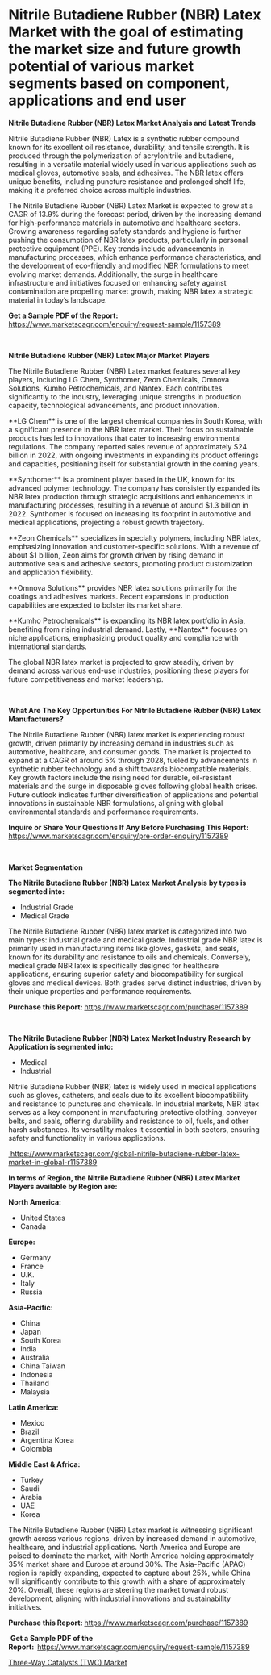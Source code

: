 <p><h1>Nitrile Butadiene Rubber (NBR) Latex Market with the goal of estimating the market size and future growth potential of various market segments based on component, applications and end user</h1></p><p><strong>Nitrile Butadiene Rubber (NBR) Latex Market Analysis and Latest Trends</strong></p>
<p><p>Nitrile Butadiene Rubber (NBR) Latex is a synthetic rubber compound known for its excellent oil resistance, durability, and tensile strength. It is produced through the polymerization of acrylonitrile and butadiene, resulting in a versatile material widely used in various applications such as medical gloves, automotive seals, and adhesives. The NBR latex offers unique benefits, including puncture resistance and prolonged shelf life, making it a preferred choice across multiple industries.</p><p>The Nitrile Butadiene Rubber (NBR) Latex Market is expected to grow at a CAGR of 13.9% during the forecast period, driven by the increasing demand for high-performance materials in automotive and healthcare sectors. Growing awareness regarding safety standards and hygiene is further pushing the consumption of NBR latex products, particularly in personal protective equipment (PPE). Key trends include advancements in manufacturing processes, which enhance performance characteristics, and the development of eco-friendly and modified NBR formulations to meet evolving market demands. Additionally, the surge in healthcare infrastructure and initiatives focused on enhancing safety against contamination are propelling market growth, making NBR latex a strategic material in today’s landscape.</p></p>
<p><strong>Get a Sample PDF of the Report:&nbsp;</strong> <a href="https://www.marketscagr.com/enquiry/request-sample/1157389?utm_campaign=2097&utm_medium=2&utm_source=Github&utm_content=ia&utm_term=01022025&utm_id=nitrile-butadiene-rubber-nbr-latex">https://www.marketscagr.com/enquiry/request-sample/1157389</a></p>
<p>&nbsp;</p>
<p><strong>Nitrile Butadiene Rubber (NBR) Latex Major Market Players</strong></p>
<p><p>The Nitrile Butadiene Rubber (NBR) Latex market features several key players, including LG Chem, Synthomer, Zeon Chemicals, Omnova Solutions, Kumho Petrochemicals, and Nantex. Each contributes significantly to the industry, leveraging unique strengths in production capacity, technological advancements, and product innovation.</p><p>**LG Chem** is one of the largest chemical companies in South Korea, with a significant presence in the NBR latex market. Their focus on sustainable products has led to innovations that cater to increasing environmental regulations. The company reported sales revenue of approximately $24 billion in 2022, with ongoing investments in expanding its product offerings and capacities, positioning itself for substantial growth in the coming years.</p><p>**Synthomer** is a prominent player based in the UK, known for its advanced polymer technology. The company has consistently expanded its NBR latex production through strategic acquisitions and enhancements in manufacturing processes, resulting in a revenue of around $1.3 billion in 2022. Synthomer is focused on increasing its footprint in automotive and medical applications, projecting a robust growth trajectory.</p><p>**Zeon Chemicals** specializes in specialty polymers, including NBR latex, emphasizing innovation and customer-specific solutions. With a revenue of about $1 billion, Zeon aims for growth driven by rising demand in automotive seals and adhesive sectors, promoting product customization and application flexibility.</p><p>**Omnova Solutions** provides NBR latex solutions primarily for the coatings and adhesives markets. Recent expansions in production capabilities are expected to bolster its market share.</p><p>**Kumho Petrochemicals** is expanding its NBR latex portfolio in Asia, benefiting from rising industrial demand. Lastly, **Nantex** focuses on niche applications, emphasizing product quality and compliance with international standards.</p><p>The global NBR latex market is projected to grow steadily, driven by demand across various end-use industries, positioning these players for future competitiveness and market leadership.</p></p>
<p>&nbsp;</p>
<p><strong>What Are The Key Opportunities For Nitrile Butadiene Rubber (NBR) Latex Manufacturers?</strong></p>
<p><p>The Nitrile Butadiene Rubber (NBR) latex market is experiencing robust growth, driven primarily by increasing demand in industries such as automotive, healthcare, and consumer goods. The market is projected to expand at a CAGR of around 5% through 2028, fueled by advancements in synthetic rubber technology and a shift towards biocompatible materials. Key growth factors include the rising need for durable, oil-resistant materials and the surge in disposable gloves following global health crises. Future outlook indicates further diversification of applications and potential innovations in sustainable NBR formulations, aligning with global environmental standards and performance requirements.</p></p>
<p><strong>Inquire or Share Your Questions If Any Before Purchasing This Report:</strong> <a href="https://www.marketscagr.com/enquiry/pre-order-enquiry/1157389?utm_campaign=2097&utm_medium=2&utm_source=Github&utm_content=ia&utm_term=01022025&utm_id=nitrile-butadiene-rubber-nbr-latex">https://www.marketscagr.com/enquiry/pre-order-enquiry/1157389</a></p>
<p>&nbsp;</p>
<p><strong>Market Segmentation</strong></p>
<p><strong>The Nitrile Butadiene Rubber (NBR) Latex Market Analysis by types is segmented into:</strong></p>
<p><ul><li>Industrial Grade</li><li>Medical Grade</li></ul></p>
<p><p>The Nitrile Butadiene Rubber (NBR) latex market is categorized into two main types: industrial grade and medical grade. Industrial grade NBR latex is primarily used in manufacturing items like gloves, gaskets, and seals, known for its durability and resistance to oils and chemicals. Conversely, medical grade NBR latex is specifically designed for healthcare applications, ensuring superior safety and biocompatibility for surgical gloves and medical devices. Both grades serve distinct industries, driven by their unique properties and performance requirements.</p></p>
<p><strong>Purchase this Report:&nbsp;</strong><a href="https://www.marketscagr.com/purchase/1157389?utm_campaign=2097&utm_medium=2&utm_source=Github&utm_content=ia&utm_term=01022025&utm_id=nitrile-butadiene-rubber-nbr-latex">https://www.marketscagr.com/purchase/1157389</a></p>
<p>&nbsp;</p>
<p><strong>The Nitrile Butadiene Rubber (NBR) Latex Market Industry Research by Application is segmented into:</strong></p>
<p><ul><li>Medical</li><li>Industrial</li></ul></p>
<p><p>Nitrile Butadiene Rubber (NBR) latex is widely used in medical applications such as gloves, catheters, and seals due to its excellent biocompatibility and resistance to punctures and chemicals. In industrial markets, NBR latex serves as a key component in manufacturing protective clothing, conveyor belts, and seals, offering durability and resistance to oil, fuels, and other harsh substances. Its versatility makes it essential in both sectors, ensuring safety and functionality in various applications.</p></p>
<p><a href="https://www.marketscagr.com/global-nitrile-butadiene-rubber-latex-market-in-global-r1157389?utm_campaign=2097&utm_medium=2&utm_source=Github&utm_content=ia&utm_term=01022025&utm_id=nitrile-butadiene-rubber-nbr-latex">&nbsp;https://www.marketscagr.com/global-nitrile-butadiene-rubber-latex-market-in-global-r1157389</a></p>
<p><strong>In terms of Region, the Nitrile Butadiene Rubber (NBR) Latex Market Players available by Region are:</strong></p>
<p>
    <p> <strong> North America: </strong>
        <ul>
            <li>United States</li>
            <li>Canada</li>
        </ul>
        </p> 
    <p> <strong> Europe: </strong>
        <ul>
            <li>Germany</li>
            <li>France</li>
            <li>U.K.</li>
            <li>Italy</li>
            <li>Russia</li>
        </ul>
        </p> 
    <p> <strong> Asia-Pacific: </strong>
        <ul>
            <li>China</li>
            <li>Japan</li>
            <li>South Korea</li>
            <li>India</li>
            <li>Australia</li>
            <li>China Taiwan</li>
            <li>Indonesia</li>
            <li>Thailand</li>
            <li>Malaysia</li>
        </ul>
        </p> 
    <p> <strong> Latin America: </strong>
        <ul>
            <li>Mexico</li>
            <li>Brazil</li>
            <li>Argentina Korea</li>
            <li>Colombia</li>
        </ul>
        </p> 
    <p> <strong> Middle East & Africa: </strong>
        <ul>
            <li>Turkey</li>
            <li>Saudi</li>
            <li>Arabia</li>
            <li>UAE</li>
            <li>Korea</li>
        </ul>
    </p>
    </p>
<p><p>The Nitrile Butadiene Rubber (NBR) Latex market is witnessing significant growth across various regions, driven by increased demand in automotive, healthcare, and industrial applications. North America and Europe are poised to dominate the market, with North America holding approximately 35% market share and Europe at around 30%. The Asia-Pacific (APAC) region is rapidly expanding, expected to capture about 25%, while China will significantly contribute to this growth with a share of approximately 20%. Overall, these regions are steering the market toward robust development, aligning with industrial innovations and sustainability initiatives.</p></p>
<p><strong>Purchase this Report: </strong><a href="https://www.marketscagr.com/purchase/1157389?utm_campaign=2097&utm_medium=2&utm_source=Github&utm_content=ia&utm_term=01022025&utm_id=nitrile-butadiene-rubber-nbr-latex">https://www.marketscagr.com/purchase/1157389</a></p>
<p>&nbsp;<strong>Get a Sample PDF of the Report:&nbsp;&nbsp;</strong><a href="https://www.marketscagr.com/enquiry/request-sample/1157389?utm_campaign=2097&utm_medium=2&utm_source=Github&utm_content=ia&utm_term=01022025&utm_id=nitrile-butadiene-rubber-nbr-latex">https://www.marketscagr.com/enquiry/request-sample/1157389</a></p>
<p><strong></strong></p>
<p><p><a href="https://github.com/FlorianWolf90/Market-Research-Report-List-1/blob/main/three-way-catalysts-twc-market.md?utm_campaign=2097&utm_medium=2&utm_source=Github&utm_content=ia&utm_term=01022025&utm_id=nitrile-butadiene-rubber-nbr-latex">Three-Way Catalysts (TWC) Market</a></p></p>